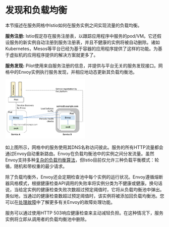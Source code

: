 # 发现和负载均衡

本节描述在服务网格中Istio如何在服务实例之间实现流量的负载均衡。

**服务注册:** Istio假定存在服务注册表，以跟踪应用程序中服务的pod/VM。它还假设服务的新实例自动注册到服务注册表，并且不健康的实例将被自动删除。诸如Kubernetes，Mesos等平台已经为基于容器的应用程序提供了这样的功能。为基于虚拟机的应用程序提供的解决方案就更多了。

**服务发现:** Pilot使用来自服务注册的信息，并提供与平台无关的服务发现接口。网格中的Envoy实例执行服务发现，并相应地动态更新其负载均衡池。

<img src="./img/pilot/LoadBalancing.svg" width="50%" height="50%" alt="Discovery and Load Balancing" title="Discovery and Load Balancing" />

如上图所示，网格中的服务使用其DNS名称访问彼此。服务的所有HTTP流量都会通过Envoy自动重新路由。Envoy在负载均衡池中的实例之间分发流量。虽然Envoy支持多种[复杂的负载均衡算法][]，但Istio目前仅允许三种负载平衡模式：轮循，随机和带权重的最少请求。

除了负载均衡外，Envoy还会定期检查池中每个实例的运行状况。Envoy遵循熔断器风格模式，根据健康检查API调用的失败率将实例分类为不健康或健康。换句话说，当给定实例的健康检查失败次数超过预定阈值时，它将从负载均衡池中弹出。类似地，当通过的健康检查数超过预定阈值时，该实例将被添加回负载均衡池。您可以在[处理故障](handling-failures.md)中了解更多有关Envoy的故障处理功能。

服务可以通过使用HTTP 503响应健康检查来主动减轻负担。在这种情况下，服务实例将立即从调用者的负载均衡池中删除。

[复杂的负载均衡算法]: https://www.envoyproxy.io/docs/envoy/latest/intro/arch_overview/arch_overview
